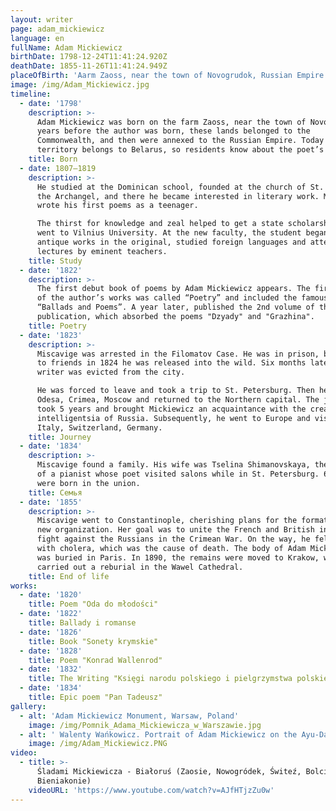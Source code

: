 ```yaml
---
layout: writer
page: adam_mickiewicz
language: en
fullName: Adam Mickiewicz
birthDate: 1798-12-24T11:41:24.920Z
deathDate: 1855-11-26T11:41:24.949Z
placeOfBirth: 'Аarm Zaoss, near the town of Novogrudok, Russian Empire'
image: /img/Adam_Mickiewicz.jpg
timeline:
  - date: '1798'
    description: >-
      Adam Mickiewicz was born on the farm Zaoss, near the town of Novogrudok. 3
      years before the author was born, these lands belonged to the
      Commonwealth, and then were annexed to the Russian Empire. Today the
      territory belongs to Belarus, so residents know about the poet’s work.
    title: Born
  - date: 1807—1819
    description: >-
      He studied at the Dominican school, founded at the church of St. Michael
      the Archangel, and there he became interested in literary work. Mickiewicz
      wrote his first poems as a teenager.

      The thirst for knowledge and zeal helped to get a state scholarship and
      went to Vilnius University. At the new faculty, the student began to read
      antique works in the original, studied foreign languages ​​and attended
      lectures by eminent teachers.
    title: Study
  - date: '1822'
    description: >-
      The first debut book of poems by Adam Mickiewicz appears. The first volume
      of the author’s works was called “Poetry” and included the famous cycle
      “Ballads and Poems”. A year later, published the 2nd volume of the
      publication, which absorbed the poems "Dzyady" and "Grazhina".
    title: Poetry
  - date: '1823'
    description: >-
      Miscavige was arrested in the Filomatov Case. He was in prison, but thanks
      to friends in 1824 he was released into the wild. Six months later, the
      writer was evicted from the city.

      He was forced to leave and took a trip to St. Petersburg. Then he visited
      Odesa, Crimea, Moscow and returned to the Northern capital. The journey
      took 5 years and brought Mickiewicz an acquaintance with the creative
      intelligentsia of Russia. Subsequently, he went to Europe and visited
      Italy, Switzerland, Germany.
    title: Journey
  - date: '1834'
    description: >-
      Miscavige found a family. His wife was Tselina Shimanovskaya, the daughter
      of a pianist whose poet visited salons while in St. Petersburg. 6 children
      were born in the union.
    title: Семья
  - date: '1855'
    description: >-
      Miscavige went to Constantinople, cherishing plans for the formation of a
      new organization. Her goal was to unite the French and British in the
      fight against the Russians in the Crimean War. On the way, he fell ill
      with cholera, which was the cause of death. The body of Adam Mickiewicz
      was buried in Paris. In 1890, the remains were moved to Krakow, where they
      carried out a reburial in the Wawel Cathedral.
    title: End of life
works:
  - date: '1820'
    title: Poem "Oda do młodości"
  - date: '1822'
    title: Ballady i romanse
  - date: '1826'
    title: Book "Sonety krymskie"
  - date: '1828'
    title: Poem "Konrad Wallenrod"
  - date: '1832'
    title: The Writing "Księgi narodu polskiego i pielgrzymstwa polskiego"
  - date: '1834'
    title: Epic poem "Pan Tadeusz"
gallery:
  - alt: 'Adam Mickiewicz Monument, Warsaw, Poland'
    image: /img/Pomnik_Adama_Mickiewicza_w_Warszawie.jpg
  - alt: ' Walenty Wańkowicz. Portrait of Adam Mickiewicz on the Ayu-Dag Cliff (1827—1828), National Museum, Warsaw'
    image: /img/Adam_Mickiewicz.PNG
video:
  - title: >-
      Śladami Mickiewicza - Białoruś (Zaosie, Nowogródek, Świteź, Bolcienniki,
      Bieniakonie)
    videoURL: 'https://www.youtube.com/watch?v=AJfHTjzZu0w'
---
```


